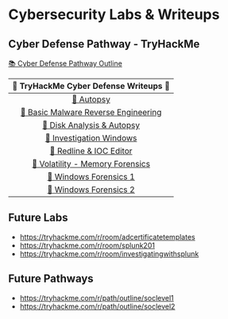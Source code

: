 # Cybersecurity Labs & Writeups 

## Cyber Defense Pathway - TryHackMe
[📚 Cyber Defense Pathway Outline](https://tryhackme.com/path/outline/blueteam)

|                                                                        📄 **TryHackMe Cyber Defense Writeups** 📄                                                                         |
| :---------------------------------------------------------------------------------------------------------------------------------------------------------------------------------------: |
|                                          [📝 Autopsy](https://github.com/AustinKruse/Obsidian-Vault/blob/main/Cyber%20Defense%20Labs/Autopsy.md)                                          |
|             [📝 Basic Malware Reverse Engineering](https://github.com/AustinKruse/Obsidian-Vault/blob/main/Cyber%20Defense%20Labs/Basic%20Malware%20Reverse%20Engineering.md)             |
|                      [📝 Disk Analysis & Autopsy](https://github.com/AustinKruse/Obsidian-Vault/blob/main/Cyber%20Defense%20Labs/Disk%20Analysis%20%26%20Autopsy.md)                      |
|                           [📝 Investigation Windows](https://github.com/AustinKruse/Obsidian-Vault/blob/main/Cyber%20Defense%20Labs/Investigating%20Windows.md)                           |
|                         [📝 Redline & IOC Editor](https://github.com/AustinKruse/Obsidian-Vault/blob/main/Cyber%20Defense%20Labs/Redline%20%26%20IOC%20Editor.md)                         |
| [📝 Volatility - Memory Forensics](https://github.com/AustinKruse/Obsidian-Vault/blob/main/Cyber%20Defense%20Labs/Volatility%20-%20Memory%20Forensics%20THM%20Walkthrough%20(Windows).md) |
|                            [📝 Windows Forensics 1](https://github.com/AustinKruse/Obsidian-Vault/blob/main/Cyber%20Defense%20Labs/Windows%20Forensics%201.md)                            |
|                            [📝 Windows Forensics 2](https://github.com/AustinKruse/Obsidian-Vault/blob/main/Cyber%20Defense%20Labs/Windows%20Forensics%202.md)                            |

Future Labs
-------------------------------------------------
- https://tryhackme.com/r/room/adcertificatetemplates
- https://tryhackme.com/r/room/splunk201
- https://tryhackme.com/r/room/investigatingwithsplunk

Future Pathways
--------------------------------------------------
- https://tryhackme.com/r/path/outline/soclevel1
- https://tryhackme.com/r/path/outline/soclevel2